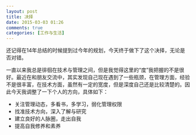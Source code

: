 ```yaml
---
layout: post
title: 决择
date: 2015-03-03 01:26
comments: true
categories: [工作与生活]
---
```


还记得在14年总结的时候提到过今年的规划，今天终于做下了这个决择，无论是否对错。

一直以来我总是徘徊在技术与管理之间，但是我觉得这里的“度”我把握的不是很好。最近在和朋友交流中，其实发现自己现在遇到了一些瓶颈，在管理方面，经验不是很丰富，在技术方面，虽然有一定的宽度，但是深度自己还是比较清楚的。因此今天我调整了一下个人的方向，具体如下：

- 关注管理动态，多看书，多学习，弱化管理权限
- 找准技术方向，深入了解与研究
- 建立良好的人脉圈，走出自我
- 提高自我修养和素养
